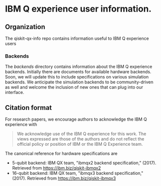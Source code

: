 # IBM Q experience user information.

## Organization

The qiskit-qx-info repo contains information useful to IBM Q experience users

### Backends
The *backends* directory contains information about the IBM Q experience backends. Initially there are documents for available hardware backends. Soon, we will update this to include specifications on various simulation backends. We anticipate the simulation backends to be community-driven as well and welcome the inclusion of new ones that can plug into our interface.

## Citation format

For research papers, we encourage authors to acknowledge the IBM Q experience with  

  >We acknowledge use of the IBM Q experience for this work. The views expressed are those of the authors and do not reflect the official policy or position of IBM or the IBM Q Experience team.

The canonical reference for hardware specifications are

* 5-qubit backend: IBM QX team, "ibmqx2 backend specification," (2017). Retrieved from https://ibm.biz/qiskit-ibmqx2
* 16-qubit backend: IBM QX team, "ibmqx3 backend specification," (2017). Retrieved from https://ibm.biz/qiskit-ibmqx3

